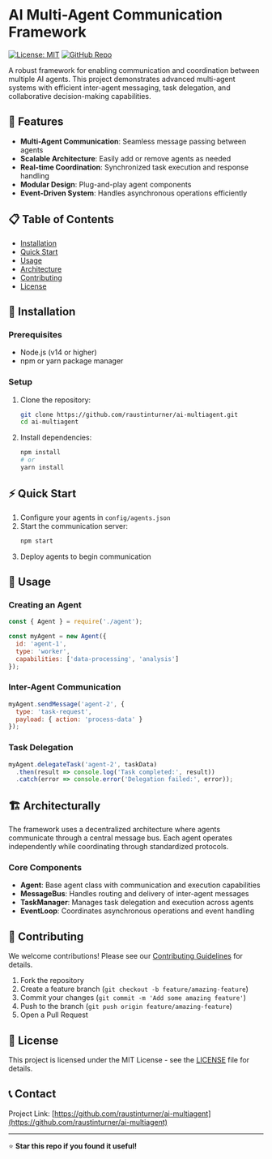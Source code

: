 # AI Multi-Agent Communication Framework

[![License: MIT](https://img.shields.io/badge/License-MIT-yellow.svg)](https://opensource.org/licenses/MIT)
[![GitHub Repo](https://img.shields.io/badge/GitHub-Repo-blue.svg)](https://github.com/raustinturner/ai-multiagent)

A robust framework for enabling communication and coordination between multiple AI agents. This project demonstrates advanced multi-agent systems with efficient inter-agent messaging, task delegation, and collaborative decision-making capabilities.

## 🚀 Features

- **Multi-Agent Communication**: Seamless message passing between agents
- **Scalable Architecture**: Easily add or remove agents as needed
- **Real-time Coordination**: Synchronized task execution and response handling
- **Modular Design**: Plug-and-play agent components
- **Event-Driven System**: Handles asynchronous operations efficiently

## 📋 Table of Contents

- [Installation](#installation)
- [Quick Start](#quick-start)
- [Usage](#usage)
- [Architecture](#architecture)
- [Contributing](#contributing)
- [License](#license)

## 🔧 Installation

### Prerequisites
- Node.js (v14 or higher)
- npm or yarn package manager

### Setup
1. Clone the repository:
   ```bash
   git clone https://github.com/raustinturner/ai-multiagent.git
   cd ai-multiagent
   ```

2. Install dependencies:
   ```bash
   npm install
   # or
   yarn install
   ```

## ⚡ Quick Start

1. Configure your agents in `config/agents.json`
2. Start the communication server:
   ```bash
   npm start
   ```
3. Deploy agents to begin communication

## 📖 Usage

### Creating an Agent
```javascript
const { Agent } = require('./agent');

const myAgent = new Agent({
  id: 'agent-1',
  type: 'worker',
  capabilities: ['data-processing', 'analysis']
});
```

### Inter-Agent Communication
```javascript
myAgent.sendMessage('agent-2', {
  type: 'task-request',
  payload: { action: 'process-data' }
});
```

### Task Delegation
```javascript
myAgent.delegateTask('agent-2', taskData)
  .then(result => console.log('Task completed:', result))
  .catch(error => console.error('Delegation failed:', error));
```

## 🏗 Architecturally

The framework uses a decentralized architecture where agents communicate through a central message bus. Each agent operates independently while coordinating through standardized protocols.

### Core Components
- **Agent**: Base agent class with communication and execution capabilities
- **MessageBus**: Handles routing and delivery of inter-agent messages
- **TaskManager**: Manages task delegation and execution across agents
- **EventLoop**: Coordinates asynchronous operations and event handling

## 🤝 Contributing

We welcome contributions! Please see our [Contributing Guidelines](CONTRIBUTING.md) for details.

1. Fork the repository
2. Create a feature branch (`git checkout -b feature/amazing-feature`)
3. Commit your changes (`git commit -m 'Add some amazing feature'`)
4. Push to the branch (`git push origin feature/amazing-feature`)
5. Open a Pull Request

## 📄 License

This project is licensed under the MIT License - see the [LICENSE](LICENSE) file for details.

## 📞 Contact

Project Link: [https://github.com/raustinturner/ai-multiagent](https://github.com/raustinturner/ai-multiagent)

---

⭐ **Star this repo if you found it useful!**
